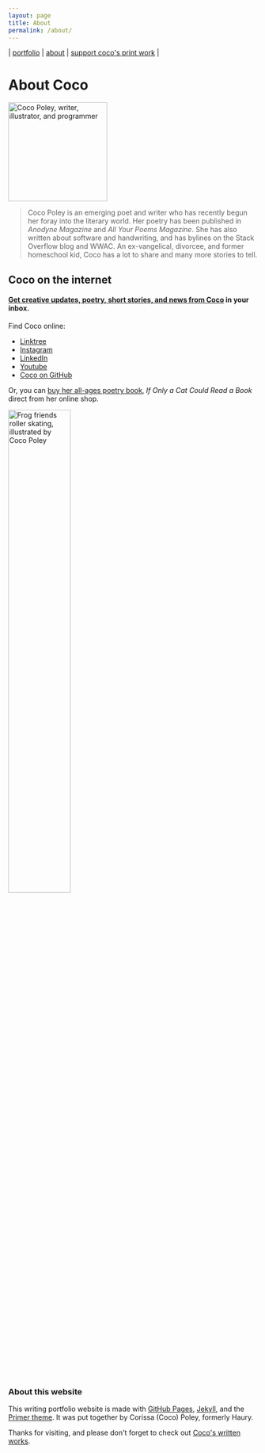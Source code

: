 ```yaml
---
layout: page
title: About
permalink: /about/
---
```


| [portfolio](/index.md) | [about](/about.md) | [support coco's print work](https://www.backerkit.com/call_to_action/7733feca-74ac-4540-a0ae-7074f0541651/landing) |


# About Coco

<img src="https://avatars.githubusercontent.com/u/48961373?v=4" width="200px" alt="Coco Poley, writer, illustrator, and programmer">

> Coco Poley is an emerging poet and writer who has recently begun her foray into the literary world. Her poetry has been published in
> _Anodyne Magazine_ and _All Your Poems Magazine_. She has also written about software and handwriting, and has bylines
> on the Stack Overflow blog and WWAC. An ex-vangelical, divorcee, and former homeschool kid, Coco has a lot to share
> and many more stories to tell.  

## Coco on the internet

#### [Get creative updates, poetry, short stories, and news from Coco](https://buttondown.email/cocos-catchall) in your inbox.


Find Coco online:
- [Linktree](https://linktr.ee/youcancallmecoco)
- [Instagram](https://www.instagram.com/w1tchqueen/)
- [LinkedIn](https://www.linkedin.com/in/cocowrites/)
- [Youtube](https://www.youtube.com/channel/UCqYMV3E2V9zUS1kpI8450Dw)
- [Coco on GitHub](https://github.com/cocopo-codes/)
 
 Or, you can [buy her all-ages poetry book](https://youcancallmecoco.gumroad.com/l/ifonlyacatcouldreadabook), _If Only a Cat Could Read a Book_ direct from her online shop.

<img src="https://raw.githubusercontent.com/cocopo-codes/cocopo-codes.github.io/main/images/skatingfrogs.jpg" width="50%" alt="Frog friends roller skating, illustrated by Coco Poley">

### About this website
This writing portfolio website is made with [GitHub Pages](https://github.com/cocopo-codes/), [Jekyll](https://jekyllrb.com/docs/), and the [Primer theme](https://pages-themes.github.io/primer/). It was put together by Corissa (Coco) Poley, formerly Haury.

Thanks for visiting, and please don't forget to check out [Coco's written works](/index.md).
